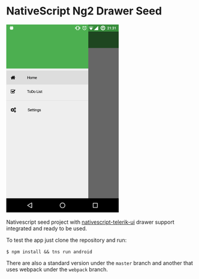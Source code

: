 # NativeScript Ng2 Drawer Seed

![Screenshot](screen.png)

Nativescript seed project with [nativescript-telerik-ui](https://www.npmjs.com/package/nativescript-telerik-ui) 
drawer support integrated and ready to be used.

To test the app just clone the repository and run:
```shell
$ npm install && tns run android
```

There are also a standard version under the `master` branch and another that uses webpack
under the `webpack` branch.
